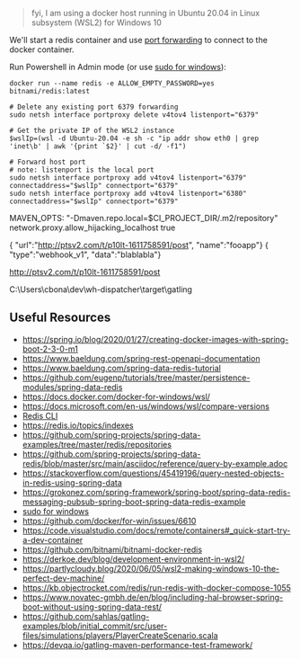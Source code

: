 > fyi, I am using a docker host running in Ubuntu 20.04 in Linux subsystem (WSL2) for Windows 10

We'll start a redis container and use [port forwarding](https://ibmimedia.com/blog/258/how-to-use-netsh-to-configure-port-forwarding-on-windows) to connect to the docker container.

Run Powershell in Admin mode (or use [sudo for windows](http://blog.lukesampson.com/sudo-for-windows)):

```shell
docker run --name redis -e ALLOW_EMPTY_PASSWORD=yes bitnami/redis:latest

# Delete any existing port 6379 forwarding
sudo netsh interface portproxy delete v4tov4 listenport="6379" 

# Get the private IP of the WSL2 instance
$wslIp=(wsl -d Ubuntu-20.04 -e sh -c "ip addr show eth0 | grep 'inet\b' | awk '{print `$2}' | cut -d/ -f1") 

# Forward host port
# note: listenport is the local port 
sudo netsh interface portproxy add v4tov4 listenport="6379" connectaddress="$wslIp" connectport="6379"
sudo netsh interface portproxy add v4tov4 listenport="6380" connectaddress="$wslIp" connectport="6379"
```

MAVEN_OPTS: "-Dmaven.repo.local=$CI_PROJECT_DIR/.m2/repository"
network.proxy.allow_hijacking_localhost  true

{ "url":"http://ptsv2.com/t/p10lt-1611758591/post", "name":"fooapp"}
{ "type":"webhook_v1", "data":"blablabla"}


http://ptsv2.com/t/p10lt-1611758591/post

C:\Users\cbona\dev\wh-dispatcher\target\gatling

## Useful Resources

* https://spring.io/blog/2020/01/27/creating-docker-images-with-spring-boot-2-3-0-m1
* https://www.baeldung.com/spring-rest-openapi-documentation
* https://www.baeldung.com/spring-data-redis-tutorial
* https://github.com/eugenp/tutorials/tree/master/persistence-modules/spring-data-redis
* https://docs.docker.com/docker-for-windows/wsl/
* https://docs.microsoft.com/en-us/windows/wsl/compare-versions
* [Redis CLI](https://github.com/MicrosoftArchive/redis/releases)
* https://redis.io/topics/indexes
* https://github.com/spring-projects/spring-data-examples/tree/master/redis/repositories
* https://github.com/spring-projects/spring-data-redis/blob/master/src/main/asciidoc/reference/query-by-example.adoc
* https://stackoverflow.com/questions/45419196/query-nested-objects-in-redis-using-spring-data
* https://grokonez.com/spring-framework/spring-boot/spring-data-redis-messaging-pubsub-spring-boot-spring-data-redis-example
* [sudo for windows](http://blog.lukesampson.com/sudo-for-windows)
* https://github.com/docker/for-win/issues/6610
* https://code.visualstudio.com/docs/remote/containers#_quick-start-try-a-dev-container
* https://github.com/bitnami/bitnami-docker-redis
* https://derkoe.dev/blog/development-environment-in-wsl2/
* https://partlycloudy.blog/2020/06/05/wsl2-making-windows-10-the-perfect-dev-machine/
* https://kb.objectrocket.com/redis/run-redis-with-docker-compose-1055
* https://www.novatec-gmbh.de/en/blog/including-hal-browser-spring-boot-without-using-spring-data-rest/
* https://github.com/sahlas/gatling-examples/blob/initial_commit/src/user-files/simulations/players/PlayerCreateScenario.scala
* https://devqa.io/gatling-maven-performance-test-framework/



